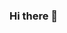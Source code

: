 ### Hi there 👋

<!--
**Zachh7/Zachh7** is a ✨ _special_ ✨ repository because its `README.md` (this file) appears on your GitHub profile.

Here are some ideas to get you started:

- 🔭 I’m currently working on ...
- 🌱 I’m currently learning ...
- 👯 I’m looking to collaborate on ...
- 🤔 I’m looking for help with ...
- 💬 Ask me about ...
- 📫 How to reach me: ...
- 😄 Pronouns: ...
- ⚡ Fun fact: ...
--Stats
--[![Anurag's GitHub stats](https://github-readme-stats.vercel.app/api?username=Zachh7)](https://github.com/anuraghazra/github-readme-stats)
[![Top Langs](https://github-readme-stats-five-phi-29.vercel.app/api/top-langs/?username=Zachh7)](https://github.com/anuraghazra/github-readme-stats)
-->
